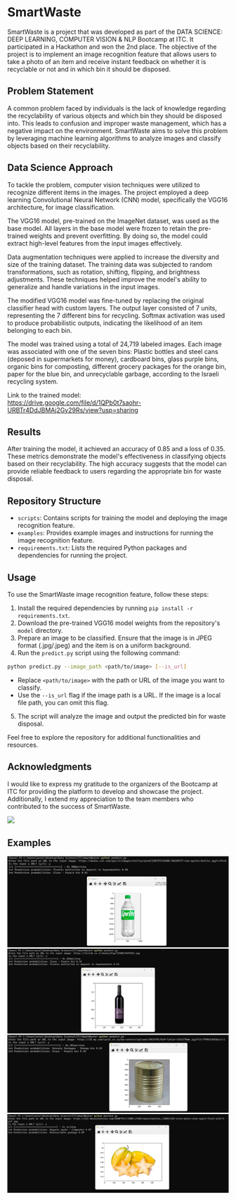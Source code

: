 # SmartWaste

SmartWaste is a project that was developed as part of the DATA SCIENCE: DEEP LEARNING, COMPUTER VISION & NLP Bootcamp at ITC. It participated in a Hackathon and won the 2nd place. The objective of the project is to implement an image recognition feature that allows users to take a photo of an item and receive instant feedback on whether it is recyclable or not and in which bin it should be disposed.

## Problem Statement

A common problem faced by individuals is the lack of knowledge regarding the recyclability of various objects and which bin they should be disposed into. This leads to confusion and improper waste management, which has a negative impact on the environment. SmartWaste aims to solve this problem by leveraging machine learning algorithms to analyze images and classify objects based on their recyclability.

## Data Science Approach

To tackle the problem, computer vision techniques were utilized to recognize different items in the images. The project employed a deep learning Convolutional Neural Network (CNN) model, specifically the VGG16 architecture, for image classification.

The VGG16 model, pre-trained on the ImageNet dataset, was used as the base model. All layers in the base model were frozen to retain the pre-trained weights and prevent overfitting. By doing so, the model could extract high-level features from the input images effectively.

Data augmentation techniques were applied to increase the diversity and size of the training dataset. The training data was subjected to random transformations, such as rotation, shifting, flipping, and brightness adjustments. These techniques helped improve the model's ability to generalize and handle variations in the input images.

The modified VGG16 model was fine-tuned by replacing the original classifier head with custom layers. The output layer consisted of 7 units, representing the 7 different bins for recycling. Softmax activation was used to produce probabilistic outputs, indicating the likelihood of an item belonging to each bin.

The model was trained using a total of 24,719 labeled images. Each image was associated with one of the seven bins: Plastic bottles and steel cans (deposed in supermarkets for money), cardboard bins, glass purple bins, organic bins for composting, different grocery packages for the orange bin, paper for the blue bin, and unrecyclable garbage, according to the Israeli recycling system.

Link to the trained model:  
https://drive.google.com/file/d/1QPb0t7saohr-URBTr4DdJBMAj2Gy29Rs/view?usp=sharing

## Results

After training the model, it achieved an accuracy of 0.85 and a loss of 0.35. These metrics demonstrate the model's effectiveness in classifying objects based on their recyclability. The high accuracy suggests that the model can provide reliable feedback to users regarding the appropriate bin for waste disposal.

## Repository Structure

- `scripts`: Contains scripts for training the model and deploying the image recognition feature.
- `examples`: Provides example images and instructions for running the image recognition feature.
- `requirements.txt`: Lists the required Python packages and dependencies for running the project.

## Usage

To use the SmartWaste image recognition feature, follow these steps:

1. Install the required dependencies by running `pip install -r requirements.txt`.
2. Download the pre-trained VGG16 model weights from the repository's `model` directory.
3. Prepare an image to be classified. Ensure that the image is in JPEG format (.jpg/.jpeg) and the item is on a uniform background.
4. Run the `predict.py` script using the following command:
```sh
python predict.py --image_path <path/to/image> [--is_url]
```
- Replace `<path/to/image>` with the path or URL of the image you want to classify.
- Use the `--is_url` flag if the image path is a URL. If the image is a local file path, you can omit this flag.
5. The script will analyze the image and output the predicted bin for waste disposal.

Feel free to explore the repository for additional functionalities and resources.

## Acknowledgments

I would like to express my gratitude to the organizers of the Bootcamp at ITC for providing the platform to develop and showcase the project. Additionally, I extend my appreciation to the team members who contributed to the success of SmartWaste.


![](https://ashdodi.com/app/uploads/2022/12/3aa719c0-74b9-4eb2-ba47-3a04d5e0a5c5.jpg)

## Examples

![](bottle.jpg)
![](wine.jpg)
![](can.jpg)
![](compost.jpg)

